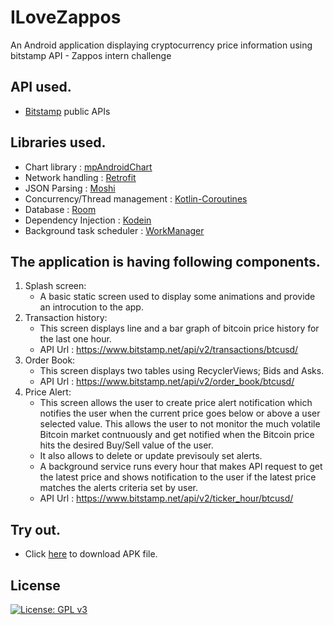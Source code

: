 # ILoveZappos
An Android application displaying cryptocurrency price information using bitstamp API - Zappos intern challenge

## API used.
- [Bitstamp](http://bitstamp.com/) public APIs

## Libraries used.
- Chart library : [mpAndroidChart](https://github.com/PhilJay/MPAndroidChart)
- Network handling : [Retrofit](https://square.github.io/retrofit/)
- JSON Parsing : [Moshi](https://github.com/square/moshi)
- Concurrency/Thread management : [Kotlin-Coroutines](https://github.com/Kotlin/kotlinx.coroutines)
- Database : [Room](https://developer.android.com/jetpack/androidx/releases/room)
- Dependency Injection : [Kodein](https://kodein.org/Kodein-DI/?5.0/android)
- Background task scheduler : [WorkManager](https://developer.android.com/topic/libraries/architecture/workmanager/)

## The application is having following components.
1. Splash screen: 
   - A basic static screen used to display some animations and provide an introcution to the app.
2. Transaction history: 
   - This screen displays line and a bar graph of bitcoin price history for the last one hour.
   - API Url : https://www.bitstamp.net/api/v2/transactions/btcusd/
3. Order Book:
   - This screen displays two tables using RecyclerViews; Bids and Asks.
   - API Url : https://www.bitstamp.net/api/v2/order_book/btcusd/
4. Price Alert:
   - This screen allows the user to create price alert notification which notifies the user when the current price goes below or above a user selected value. This allows the user to not monitor the much volatile Bitcoin market contnuously and get notified when the Bitcoin price hits the desired Buy/Sell value of the user.
   - It also allows to delete or update previsouly set alerts.
   - A background service runs every hour that makes API request to get the latest price and shows notification to the user if the latest price matches the alerts criteria set by user.
   - API Url : https://www.bitstamp.net/api/v2/ticker_hour/btcusd/
   
## Try out.
- Click [here](https://github.com/phoenix-254/ILoveZappos/blob/master/app/release/app-release.apk) to download APK file.

## License
[![License: GPL v3](https://img.shields.io/badge/License-GPL%20v3-blue.svg)](http://www.gnu.org/licenses/gpl-3.0)
